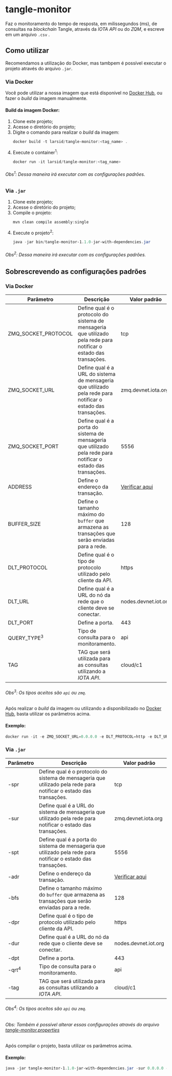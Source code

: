 # tangle-monitor
Faz o monitoramento do tempo de resposta, em milissegundos (ms), de consultas na *blockchain* Tangle, através da *IOTA API* ou do *ZQM*, e escreve em um arquivo `.csv` .

## Como utilizar
Recomendamos a utilização do Docker, mas tambpem é possível executar o projeto através do arquivo `.jar`.

### Via Docker

Você pode utilizar a nossa imagem que está disponível no [Docker Hub](https://hub.docker.com/repository/docker/larsid/tangle-monitor), ou fazer o *build* da imagem manualmente.

#### Build da imagem Docker:

1. Clone este projeto;
2. Acesse o diretório do projeto;
3. Digite o comando para realizar o *build* da imagem:
   ```powershell
   docker build -t larsid/tangle-monitor:<tag_name> .
   ```
4. Execute o container<sup>1</sup>:
   ```powershell
   docker run -it larsid/tangle-monitor:<tag_name>
   ```
   
###### Obs<sup>1</sup>: Dessa maneira irá executar com as configurações padrões. ############
   
### Via `.jar`

1. Clone este projeto;
2. Acesse o diretório do projeto;
3. Compile o projeto:
   ```powershell
   mvn clean compile assembly:single
   ```
4. Execute o projeto<sup>2</sup>:
   ```powershell
   java -jar bin/tangle-monitor-1.1.0-jar-with-dependencies.jar
   ```
   
###### Obs<sup>2</sup>: Dessa maneira irá executar com as configurações padrões. ############

## Sobrescrevendo as configurações padrões

### Via Docker

|Parâmetro|Descrição|Valor padrão|
|---------|---------|------------|
|ZMQ_SOCKET_PROTOCOL|Define qual é o protocolo do sistema de mensageria que utilizado pela rede para notificar o estado das transações.|tcp|
|ZMQ_SOCKET_URL|Define qual é a URL do sistema de mensageria que utilizado pela rede para notificar o estado das transações.|zmq.devnet.iota.org|
|ZMQ_SOCKET_PORT|Define qual é a porta do sistema de mensageria que utilizado pela rede para notificar o estado das transações.|5556|
|ADDRESS|Define o endereço da transação.|[Verificar aqui](https://github.com/AllanCapistrano/tangle-monitor/blob/main/src/main/resources/br/uefs/larsid/dlt/iot/soft/tangle-monitor.properties)|
|BUFFER_SIZE|Define o tamanho máximo do `buffer` que armazena as transações que serão enviadas para a rede.|128|
|DLT_PROTOCOL|Define qual é o tipo de protocolo utilizado pelo cliente da API.|https|
|DLT_URL|Define qual é a URL do nó da rede que o cliente deve se conectar.|nodes.devnet.iot.org|
|DLT_PORT|Define a porta.|443|
|QUERY_TYPE<sup>3</sup>|Tipo de consulta para o monitoramento.|api|
|TAG|TAG que será utilizada para as consultas utilizando a *IOTA API*.|cloud/c1|

###### Obs<sup>3</sup>: Os tipos aceitos são `api` ou `zmq`. ######

Após realizar o *build* da imagem ou utilizando a disponibilizado no [Docker Hub](https://hub.docker.com/repository/docker/larsid/tangle-monitor), basta utilizar os parâmetros acima.

#### Exemplo:

```powershell
docker run -it -e ZMQ_SOCKET_URL=0.0.0.0 -e DLT_PROTOCOL=http -e DLT_URL=0.0.0.0 -e DLT_PORT=14265 -e TAG=my_transaction_tag -e QUERY_TYPE=api larsid/tangle-monitor:<tag_name>
```

### Via `.jar`

|Parâmetro|Descrição|Valor padrão|
|---------|---------|------------|
|-spr|Define qual é o protocolo do sistema de mensageria que utilizado pela rede para notificar o estado das transações.|tcp|
|-sur|Define qual é a URL do sistema de mensageria que utilizado pela rede para notificar o estado das transações.|zmq.devnet.iota.org|
|-spt|Define qual é a porta do sistema de mensageria que utilizado pela rede para notificar o estado das transações.|5556|
|-adr|Define o endereço da transação.|[Verificar aqui](https://github.com/AllanCapistrano/tangle-monitor/blob/main/src/main/resources/br/uefs/larsid/dlt/iot/soft/tangle-monitor.properties)|
|-bfs|Define o tamanho máximo do `buffer` que armazena as transações que serão enviadas para a rede.|128|
|-dpr|Define qual é o tipo de protocolo utilizado pelo cliente da API.|https|
|-dur|Define qual é a URL do nó da rede que o cliente deve se conectar.|nodes.devnet.iot.org|
|-dpt|Define a porta.|443|
|-qrt<sup>4</sup>|Tipo de consulta para o monitoramento.|api|
|-tag|TAG que será utilizada para as consultas utilizando a *IOTA API*.|cloud/c1|

###### Obs<sup>4</sup>: Os tipos aceitos são `api` ou `zmq`. ######
###### Obs: Também é possível alterar essas configurações através do arquivo [tangle-monitor.properties](https://github.com/AllanCapistrano/tangle-monitor/blob/main/src/main/resources/br/uefs/larsid/dlt/iot/soft/tangle-monitor.properties) ######

Após compilar o projeto, basta utilizar os parâmetros acima.

#### Exemplo:

```powershell
java -jar tangle-monitor-1.1.0-jar-with-dependencies.jar -sur 0.0.0.0 -spt -dpr http -dur 0.0.0.0 -dpt 14265 -qrt api -tag api
```
